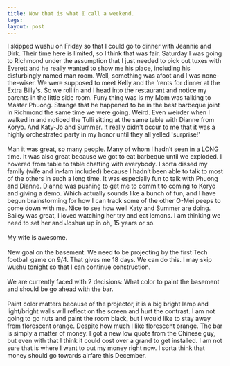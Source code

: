 ```yaml
---
title: Now that is what I call a weekend.
tags: 
layout: post
---
```

I skipped wushu on Friday so that I could go to dinner with Jeannie and Dirk.  Their time here is limited, so I think that was fair.  Saturday I was going to Richmond under the assumption that I just needed to pick out tuxes with Everett and he really wanted to show me his place, including his disturbingly named man room.  Well, something was afoot and I was none-the-wiser.  We were supposed to meet Kelly and the ‘rents for dinner at the Extra Billy's.  So we roll in and I head into the restaurant and notice my parents in the little side room.  Funy thing was is my Mom was talking to Master Phuong.  Strange that he happened to be in the best barbeque joint in Richmond the same time we were going.  Weird.  Even weirder when I walked in and noticed the Tulli sitting at the same table with Dianne from Koryo.  And Katy-Jo and Summer.  It really didn't occur to me that it was a highly orchestrated party in my honor until they all yelled 'surprise!'<br /><br />Man it was great, so many people.  Many of whom I hadn’t seen in a LONG time.  It was also great because we got to eat barbeque until we exploded.  I hovered from table to table chatting with everybody.  I sorta dissed my family (wife and in-fam included) because I hadn’t been able to talk to most of the others in such a long time.  It was especially fun to talk with Phuong and Dianne.  Dianne was pushing to get me to commit to coming to Koryo and giving a demo.  Which actually sounds like a bunch of fun, and I have begun brainstorming for how I can track some of the other O-Mei peeps to come down with me.  Nice to see how well Katy and Summer are doing.  Bailey was great, I loved watching her try and eat lemons.  I am thinking we need to set her and Joshua up in oh, 15 years or so.  <br /><br />My wife is awesome.  <br /><br />New goal on the basement.  We need to be projecting by the first Tech football game on 9/4. That gives me 18 days. We can do this.  I may skip wushu tonight so that I can continue construction. <br /><br />We are currently faced with 2 decisions: What color to paint the basement and should be go ahead with the bar.<br /><br />Paint color matters because of the projector, it is a big bright lamp and light/bright walls will reflect on the screen and hurt the contrast.  I am not going to go nuts and paint the room black, but I would like to stay away from florescent orange.  Despite how much I like florescent orange. The bar is simply a matter of money.  I got a new low quote from the Chinese guy, but even with that I think it could cost over a grand to get installed.  I am not sure that is where I want to put my money right now. I sorta think that money should go towards airfare this December.
